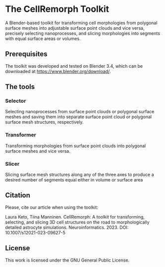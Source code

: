 # The CellRemorph Toolkit

A Blender-based toolkit for transforming cell morphologies from polygonal surface meshes into adjustable surface point clouds and vice versa, precisely selecting nanoprocesses, and slicing morphologies into segments with equal surface areas or volumes. 

 

## Prerequisites 

The toolkit was developed and tested on Blender 3.4, which can be downloaded at https://www.blender.org/download/. 

 

## The tools 

 

### Selector 

Selecting nanoprocesses from surface point clouds or polygonal surface meshes and saving them into separate surface point cloud or polygonal surface mesh structures, respectively. 

 

### Transformer 

Transforming morphologies from surface point clouds into polygonal surface meshes and vice versa. 

 

### Slicer 

Slicing surface mesh structures along any of the three axes to produce a desired number of segments equal either in volume or surface area 

 

## Citation 

Please, cite our article when using the toolkit: 

Laura Keto, Tiina Manninen. CellRemorph: A toolkit for transforming, selecting, and slicing 3D cell structures on the road to morphologically detailed astrocyte simulations. Neuroinformatics. 2023. DOI: 10.1007/s12021-023-09627-5

 

## License 

This work is licensed under the GNU General Public License. 
